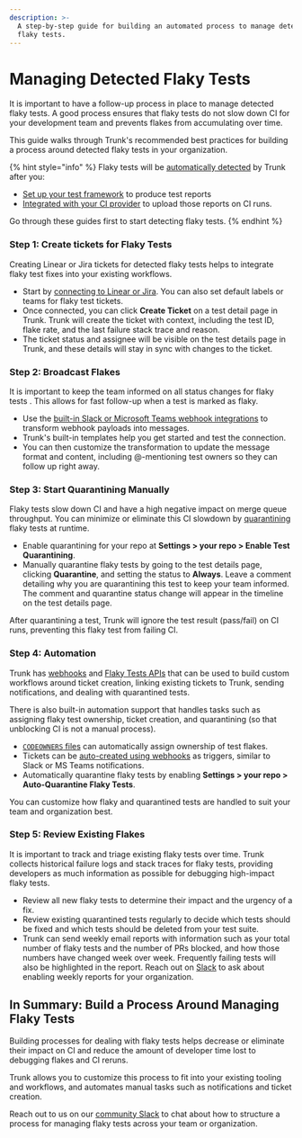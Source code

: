 ```yaml
---
description: >-
  A step-by-step guide for building an automated process to manage detected
  flaky tests.
---
```


# Managing Detected Flaky Tests

It is important to have a follow-up process in place to manage detected flaky tests. A good process ensures that flaky tests do not slow down CI for your development team and prevents flakes from accumulating over time.&#x20;

This guide walks through Trunk's recommended best practices for building a process around detected flaky tests in your organization.

{% hint style="info" %}
Flaky tests will be [automatically detected](detection.md) by Trunk after you:

* [Set up your test framework](get-started/frameworks/) to produce test reports
* [Integrated with your CI provider](get-started/ci-providers/) to upload those reports on CI runs.

Go through these guides first to start detecting flaky tests.
{% endhint %}

### Step 1: Create tickets for Flaky Tests

Creating Linear or Jira tickets for detected flaky tests helps to integrate flaky test fixes into your existing workflows.

* Start by [connecting to Linear or Jira](ticketing-integrations/). You can also set default labels or teams for flaky test tickets.
* Once connected, you can click **Create Ticket** on a test detail page in Trunk. Trunk will create the ticket with context, including the test ID, flake rate, and the last failure stack trace and reason.
* The ticket status and assignee will be visible on the test details page in Trunk, and these details will stay in sync with changes to the ticket.

### Step 2: Broadcast Flakes

It is important to keep the team informed on all status changes for flaky tests . This allows for fast follow-up when a test is marked as flaky.

* Use the [built-in Slack or Microsoft Teams webhook integrations](webhooks/) to transform webhook payloads into messages.
* Trunk's built-in templates help you get started and test the connection.
* You can then customize the transformation to update the message format and content, including @-mentioning test owners so they can follow up right away.

### Step 3: Start Quarantining Manually

Flaky tests slow down CI and have a high negative impact on merge queue throughput. You can minimize or eliminate this CI slowdown by [quarantining](quarantining.md) flaky tests at runtime.

* Enable quarantining for your repo at **Settings > your repo > Enable Test Quarantining**.
* Manually quarantine flaky tests by going to the test details page, clicking **Quarantine**, and setting the status to **Always**. Leave a comment detailing why you are quarantining this test to keep your team informed. The comment and quarantine status change will appear in the timeline on the test details page.

After quarantining a test, Trunk will ignore the test result (pass/fail) on CI runs, preventing this flaky test from failing CI.

### Step 4: Automation

Trunk has [webhooks](webhooks/) and [Flaky Tests APIs](webhooks/flaky-tests.md) that can be used to build custom workflows around ticket creation, linking existing tickets to Trunk, sending notifications, and dealing with quarantined tests.

There is also built-in automation support that handles tasks such as assigning flaky test ownership, ticket creation, and quarantining (so that unblocking CI is not a manual process).&#x20;

* [`CODEOWNERS` files](dashboard.md#code-owners) can automatically assign ownership of test flakes.
* Tickets can be [auto-created using webhooks](webhooks/) as triggers, similar to Slack or MS Teams notifications.
* Automatically quarantine flaky tests by enabling **Settings > your repo > Auto-Quarantine Flaky Tests**.

You can customize how flaky and quarantined tests are handled to suit your team and organization best.

### Step 5: Review Existing Flakes

It is important to track and triage existing flaky tests over time. Trunk collects historical failure logs and stack traces for flaky tests, providing developers as much information as possible for debugging high-impact flaky tests.

* Review all new flaky tests to determine their impact and the urgency of a fix.
* Review existing quarantined tests regularly to decide which tests should be fixed and which tests should be deleted from your test suite.
* Trunk can send weekly email reports with information such as your total number of flaky tests and the number of PRs blocked, and how those numbers have changed week over week. Frequently failing tests will also be highlighted in the report. Reach out on [Slack](https://slack.trunk.io/) to ask about enabling weekly reports for your organization.

## In Summary: Build a Process Around Managing Flaky Tests

Building processes for dealing with flaky tests helps decrease or eliminate their impact on CI and reduce the amount of developer time lost to debugging flakes and CI reruns.

Trunk allows you to customize this process to fit into your existing tooling and workflows, and automates manual tasks such as notifications and ticket creation.

Reach out to us on our [community Slack](https://slack.trunk.io/) to chat about how to structure a process for managing flaky tests across your team or organization.
